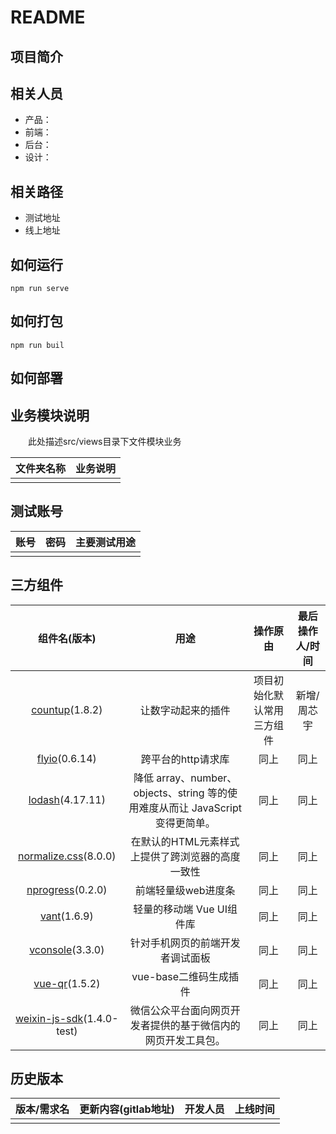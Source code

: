 # README

## 项目简介

## 相关人员
+ 产品：
+ 前端：
+ 后台：
+ 设计：

## 相关路径
+ 测试地址
+ 线上地址 

## 如何运行

```
npm run serve 
```



## 如何打包

```
npm run buil
```



## 如何部署



## 业务模块说明

&emsp;&emsp;此处描述src/views目录下文件模块业务

| 文件夹名称 | 业务说明 |
| :--------: | :------: |
|            |          |



## 测试账号

| 账号 | 密码 | 主要测试用途 |
| :--: | :--: | :----------: |
|      |      |              |



## 三方组件

|                         组件名(版本)                         |                             用途                             |          操作原由          | 最后操作人/时间 |
| :----------------------------------------------------------: | :----------------------------------------------------------: | :------------------------: | :-------------: |
|  [countup](<http://inorganik.github.io/countUp.js/>)(1.8.2)  |                      让数字动起来的插件                      | 项目初始化默认常用三方组件 |   新增/周芯宇   |
|       [flyio](<https://github.com/wendux/fly>)(0.6.14)       |                      跨平台的http请求库                      |            同上            |      同上       |
|        [lodash](<https://www.lodashjs.com/>)(4.17.11)        | 降低 array、number、objects、string 等的使用难度从而让 JavaScript 变得更简单。 |            同上            |      同上       |
| [normalize.css](<https://github.com/necolas/normalize.css>)(8.0.0) |       在默认的HTML元素样式上提供了跨浏览器的高度一致性       |            同上            |      同上       |
| [nprogress](<https://github.com/rstacruz/nprogress/>)(0.2.0) |                     前端轻量级web进度条                      |            同上            |      同上       |
| [vant](<https://youzan.github.io/vant/#/zh-CN/intro>)(1.6.9) |                  轻量的移动端 Vue UI组件库                   |            同上            |      同上       |
| [vconsole](<https://github.com/Tencent/vConsole/blob/dev/README_CN.md>)(3.3.0) |               针对手机网页的前端开发者调试面板               |            同上            |      同上       |
|   [vue-qr](<https://www.npmjs.com/package/vue-qr>)(1.5.2)    |                    vue-base二维码生成插件                    |            同上            |      同上       |
| [weixin-js-sdk](<https://mp.weixin.qq.com/wiki?t=resource/res_main&id=mp1421141115>)(1.4.0-test) | 微信公众平台面向网页开发者提供的基于微信内的网页开发工具包。 |            同上            |      同上       |



## 历史版本

| 版本/需求名 | 更新内容(gitlab地址) | 开发人员 | 上线时间 |
| :---------: | :------------------: | :------: | :------: |
|             |                      |          |          |

